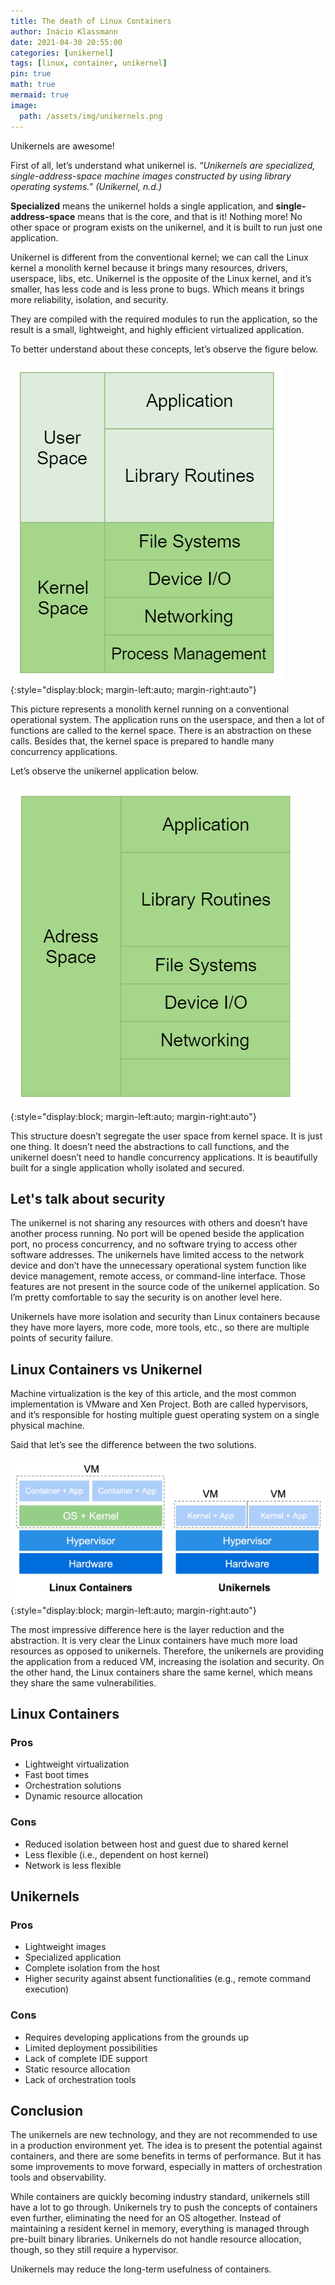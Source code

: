 ```yaml
---
title: The death of Linux Containers
author: Inácio Klassmann
date: 2021-04-30 20:55:00
categories: [unikernel]
tags: [linux, container, unikernel]
pin: true
math: true
mermaid: true
image:
  path: /assets/img/unikernels.png
---
```


Unikernels are awesome!

First of all, let’s understand what unikernel is. *“Unikernels are specialized, single-address-space machine images constructed by using library operating systems.” (Unikernel, n.d.)*

**Specialized** means the unikernel holds a single application, and **single-address-space** means that is the core, and that is it! Nothing more! No other space or program exists on the unikernel, and it is built to run just one application.

Unikernel is different from the conventional kernel; we can call the Linux kernel a monolith kernel because it brings many resources, drivers, userspace, libs, etc. Unikernel is the opposite of the Linux kernel, and it’s smaller, has less code and is less prone to bugs. Which means it brings more reliability, isolation, and security.

They are compiled with the required modules to run the application, so the result is a small, lightweight, and highly efficient virtualized application.

To better understand about these concepts, let’s observe the figure below.

![monolith-kernel.png](/assets/img/monolith-kernel.png){:style="display:block; margin-left:auto; margin-right:auto"}

This picture represents a monolith kernel running on a conventional operational system. The application runs on the userspace, and then a lot of functions are called to the kernel space. There is an abstraction on these calls. Besides that, the kernel space is prepared to handle many concurrency applications.

Let’s observe the unikernel application below.


![unikernel-sctructure.png](/assets/img/unikernel-sctructure.png){:style="display:block; margin-left:auto; margin-right:auto"}

This structure doesn’t segregate the user space from kernel space. It is just one thing. It doesn’t need the abstractions to call functions, and the unikernel doesn’t need to handle concurrency applications. It is beautifully built for a single application wholly isolated and secured.

## Let's talk about security

The unikernel is not sharing any resources with others and doesn’t have another process running. No port will be opened beside the application port, no process concurrency, and no software trying to access other software addresses. The unikernels have limited access to the network device and don’t have the unnecessary operational system function like device management, remote access, or command-line interface. Those features are not present in the source code of the unikernel application. So I’m pretty comfortable to say the security is on another level here.

Unikernels have more isolation and security than Linux containers because they have more layers, more code, more tools, etc., so there are multiple points of security failure.

## Linux Containers vs Unikernel

Machine virtualization is the key of this article, and the most common implementation is VMware and Xen Project. Both are called hypervisors, and it’s responsible for hosting multiple guest operating system on a single physical machine.

Said that let’s see the difference between the two solutions.

![unikernel-sctructure.png](/assets/img/linux-containers-vs-uniternels.png){:style="display:block; margin-left:auto; margin-right:auto"}

The most impressive difference here is the layer reduction and the abstraction. It is very clear the Linux containers have much more load resources as opposed to unikernels. Therefore, the unikernels are providing the application from a reduced VM, increasing the isolation and security. On the other hand, the Linux containers share the same kernel, which means they share the same vulnerabilities.

## Linux Containers

### Pros
- Lightweight virtualization
- Fast boot times
- Orchestration solutions
- Dynamic resource allocation

### Cons
- Reduced isolation between host and guest due to shared kernel
- Less flexible (i.e., dependent on host kernel)
- Network is less flexible

## Unikernels

### Pros
- Lightweight images
- Specialized application
- Complete isolation from the host
- Higher security against absent functionalities (e.g., remote command execution)

### Cons
- Requires developing applications from the grounds up
- Limited deployment possibilities
- Lack of complete IDE support
- Static resource allocation
- Lack of orchestration tools

## Conclusion

The unikernels are new technology, and they are not recommended to use in a production environment yet. The idea is to present the potential against containers, and there are some benefits in terms of performance. But it has some improvements to move forward, especially in matters of orchestration tools and observability.

While containers are quickly becoming industry standard, unikernels still have a lot to go through. Unikernels try to push the concepts of containers even further, eliminating the need for an OS altogether. Instead of maintaining a resident kernel in memory, everything is managed through pre-built binary libraries. Unikernels do not handle resource allocation, though, so they still require a hypervisor.

Unikernels may reduce the long-term usefulness of containers.
